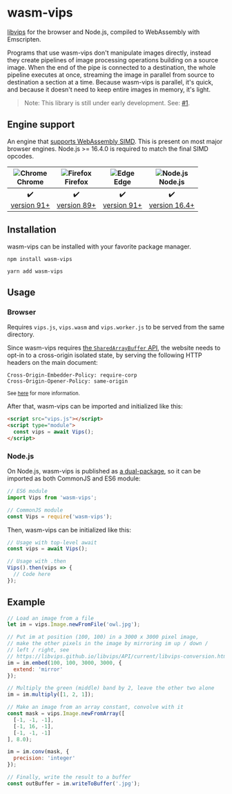 # wasm-vips

[libvips](https://libvips.github.io/libvips) for the browser and Node.js,
compiled to WebAssembly with Emscripten.

Programs that use wasm-vips don't manipulate images directly, instead
they create pipelines of image processing operations building on a source
image. When the end of the pipe is connected to a destination, the whole
pipeline executes at once, streaming the image in parallel from source to
destination a section at a time. Because wasm-vips is parallel, it's quick,
and because it doesn't need to keep entire images in memory, it's light.

> Note: This library is still under early development. See: [#1](https://github.com/kleisauke/wasm-vips/issues/1).

## Engine support

An engine that [supports WebAssembly SIMD](https://webassembly.org/roadmap/).
This is present on most major browser engines. Node.js >= 16.4.0 is required
to match the final SIMD opcodes.

| ![Chrome](https://raw.githubusercontent.com/alrra/browser-logos/main/src/chrome/chrome_32x32.png)<br>Chrome | ![Firefox](https://raw.githubusercontent.com/alrra/browser-logos/main/src/firefox/firefox_32x32.png)<br>Firefox | ![Edge](https://raw.githubusercontent.com/alrra/browser-logos/main/src/edge/edge_32x32.png)<br>Edge | ![Node.js](https://raw.githubusercontent.com/nodejs/nodejs.org/master/static/images/favicons/favicon-32x32.png)<br>Node.js |
|:---:|:---:|:---:|:---:|
| :heavy_check_mark:<br>[version 91+](https://www.chromestatus.com/feature/6533147810332672) | :heavy_check_mark:<br>[version 89+](https://bugzilla.mozilla.org/show_bug.cgi?id=1695585) | :heavy_check_mark:<br>[version 91+](https://www.chromestatus.com/feature/6533147810332672) | :heavy_check_mark:<br>[version 16.4+](https://github.com/nodejs/node/pull/38273) |

## Installation

wasm-vips can be installed with your favorite package manager.

```shell
npm install wasm-vips
```

```shell
yarn add wasm-vips
```

## Usage

### Browser

Requires `vips.js`, `vips.wasm` and `vips.worker.js` to be served from
the same directory.

Since wasm-vips requires [the `SharedArrayBuffer` API](
https://caniuse.com/sharedarraybuffer), the website needs to opt-in to
a cross-origin isolated state, by serving the following HTTP headers on
the main document:

```http
Cross-Origin-Embedder-Policy: require-corp
Cross-Origin-Opener-Policy: same-origin
```
<sup>See [here](https://web.dev/coop-coep/) for more information.</sup>

After that, wasm-vips can be imported and initialized like this:

```html
<script src="vips.js"></script>
<script type="module">
  const vips = await Vips();
</script>
```

### Node.js

On Node.js, wasm-vips is published as [a dual-package](
https://nodejs.org/api/packages.html#packages_conditional_exports), so it
can be imported as both CommonJS and ES6 module:

```js
// ES6 module
import Vips from 'wasm-vips';

// CommonJS module
const Vips = require('wasm-vips');
```

Then, wasm-vips can be initialized like this:

```js
// Usage with top-level await
const vips = await Vips();

// Usage with .then
Vips().then(vips => {
  // Code here
});
```

## Example

```js
// Load an image from a file
let im = vips.Image.newFromFile('owl.jpg');

// Put im at position (100, 100) in a 3000 x 3000 pixel image,
// make the other pixels in the image by mirroring im up / down /
// left / right, see
// https://libvips.github.io/libvips/API/current/libvips-conversion.html#vips-embed
im = im.embed(100, 100, 3000, 3000, {
  extend: 'mirror'
});

// Multiply the green (middle) band by 2, leave the other two alone
im = im.multiply([1, 2, 1]);

// Make an image from an array constant, convolve with it
const mask = vips.Image.newFromArray([
  [-1, -1, -1],
  [-1, 16, -1],
  [-1, -1, -1]
], 8.0);

im = im.conv(mask, {
  precision: 'integer'
});

// Finally, write the result to a buffer
const outBuffer = im.writeToBuffer('.jpg');
```
